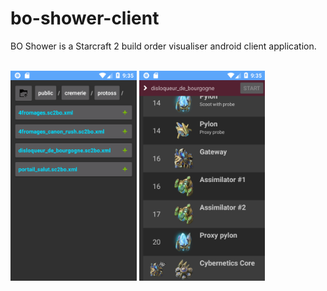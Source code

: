 # bo-shower-client

BO Shower is a Starcraft 2 build order visualiser android client application.

<br/>
<img src="graphics/bo_explorer.png" width="40%"/> <img src="graphics/bo_viewer.png" width="40%"/>
